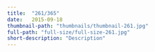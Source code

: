 ```yaml
---
title:  "261/365"
date:   2015-09-18
thumbnail-path: "thumbnails/thumbnail-261.jpg"
full-path: "full-size/full-size-261.jpg"
short-description: "Description"
---
```

